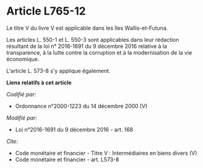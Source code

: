 # Article L765-12

Le titre V du livre V est applicable dans les îles Wallis-et-Futuna. 

Les articles L. 550-1 et L. 550-3 sont applicables dans leur rédaction résultant de la loi n° 2016-1691 du 9 décembre 2016
relative à la transparence, à la lutte contre la corruption et à la modernisation de la vie économique. 

L'article L. 573-8 s'y applique également.

**Liens relatifs à cet article**

_Codifié par_:

  - Ordonnance n°2000-1223 du 14 décembre 2000 (V)

_Modifié par_:

  - Loi n°2016-1691 du 9 décembre 2016 - art. 168

_Cite_:

  - Code monétaire et financier -  Titre V : Intermédiaires en biens divers (V)
  - Code monétaire et financier - art. L573-8
